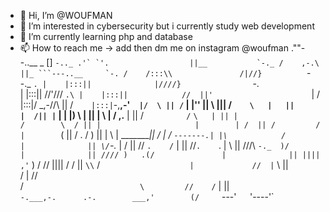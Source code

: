 - 👋 Hi, I’m @WOUFMAN
- 👀 I’m interested in cybersecurity but i currently study web development
- 🌱 I’m currently learning php and database
- 📫 How to reach me -> add then dm me on instagram @woufman
                                         .""--..__
                     _                     []       ``-.._
                  .'` `'.                  ||__           `-._
                 /    ,-.\                 ||_ ```---..__     `-.
                /    /:::\\               /|//}          ``--._  `.
                |    |:::||              |////}                `-. \
                |    |:::||             //'///                    `.\
                |    |:::||            //  ||'                      `|
                /    |:::|/        _,-//\  ||
               /`    |:::|`-,__,-'`  |/  \ ||
             /`  |   |'' ||           \   |||
           /`    \   |   ||            |  /||
         |`       |  |   |)            \ | ||
        |          \ |   /      ,.__    \| ||
        /           `         /`    `\   | ||
       |                     /        \  / ||
       |                     |        | /  ||
       /         /           |        `(   ||
      /          .           /          )  ||
     |            \          |     ________||
    /             |          /     `-------.|
   |\            /          |              ||
   \/`-._       |           /              ||
    //   `.    /`           |              ||
   //`.    `. |             \              ||
  ///\ `-._  )/             |              ||
 //// )   .(/               |              ||
 ||||   ,'` )               /              //
 ||||  /                    /             || 
 `\\` /`                    |             // 
     |`                     \            ||  
    /                        |           //  
  /`                          \         //   
/`                            |        ||    
`-.___,-.      .-.        ___,'        (/    
         `---'`   `'----'`
